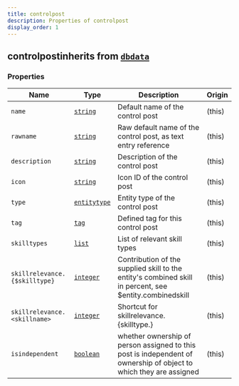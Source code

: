 ```yaml
---
title: controlpost
description: Properties of controlpost
display_order: 1
---
```


## controlpostinherits from [`dbdata`](./dbdata.html)

### Properties

| Name | Type | Description | Origin |
|------|------|-------------|--------|
| `name` | [`string`](./string.html) | Default name of the control post | (this) |
| `rawname` | [`string`](./string.html) | Raw default name of the control post, as text entry reference | (this) |
| `description` | [`string`](./string.html) | Description of the control post | (this) |
| `icon` | [`string`](./string.html) | Icon ID of the control post | (this) |
| `type` | [`entitytype`](./entitytype.html) | Entity type of the control post | (this) |
| `tag` | [`tag`](./tag.html) | Defined tag for this control post | (this) |
| `skilltypes` | [`list`](./list.html) | List of relevant skill types | (this) |
| `skillrelevance.{$skilltype}` | [`integer`](./integer.html) | Contribution of the supplied skill to the entity's combined skill in percent, see $entity.combinedskill | (this) |
| `skillrelevance.<skillname>` | [`integer`](./integer.html) | Shortcut for skillrelevance.{skilltype.<skillname>} | (this) |
| `isindependent` | [`boolean`](./boolean.html) | whether ownership of person assigned to this post is independent of ownership of object to which they are assigned | (this) |

